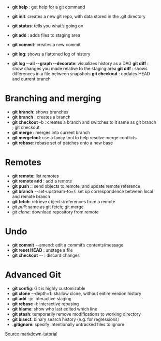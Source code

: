 
* **git help** <command>: get help for a git command
* **git init**: creates a new git repo, with data stored in the .git directory
* **git status**: tells you what’s going on
* **git add** <filename>: adds files to staging area
* **git commit**: creates a new commit 


* **git log**: shows a flattened log of history
* **git log --all --graph --decorate**: visualizes history as a DAG
**git diff** <filename>: show changes you made relative to the staging area
**git diff** <revision> <filename>: shows differences in a file between snapshots
**git checkout** <revision>: updates HEAD and current branch 


# Branching and merging

* **git branch**: shows branches
* **git branch** <name>: creates a branch
* **git checkout** -b <name>: creates a branch and switches to it
same as git branch <name>; git checkout <name>
* **git merge** <revision>: merges into current branch
* **git mergetool**: use a fancy tool to help resolve merge conflicts
* **git rebase**: rebase set of patches onto a new base 



# Remotes

* **git remote**: list remotes
* **git remote add** <name> <url>: add a remote
* **git push** <remote> <local branch>:<remote branch>: send objects to remote, and update remote reference
* **git branch** --set-upstream-to=<remote>/<remote branch>: set up correspondence between local and remote branch
* **git fetch**: retrieve objects/references from a remote
* *git pull*: same as git fetch; git merge
* *git clone*: download repository from remote



# Undo

* **git commit** --amend: edit a commit’s contents/message
* **git reset HEAD** <file>: unstage a file
* **git checkout** -- <file>: discard changes




# Advanced Git

* **git config**: Git is highly customizable
* **git clone** --depth=1: shallow clone, without entire version history
* **git add** -p: interactive staging
* **git rebase** -i: interactive rebasing
* **git blame**: show who last edited which line
* **git stash**: temporarily remove modifications to working directory
* **git bisect**: binary search history (e.g. for regressions)
* **.gitignore**: specify intentionally untracked files to ignore



[Source](https://missing.csail.mit.edu/2020/version-control/)
[markdown-tutorial](https://guides.github.com/features/mastering-markdown/)

